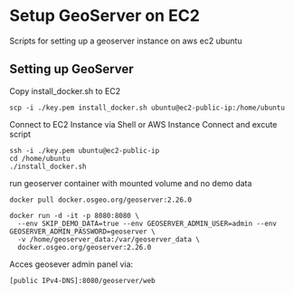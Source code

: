# Setup GeoServer on EC2
Scripts for setting up a geoserver instance on aws ec2 ubuntu


## Setting up GeoServer
Copy install_docker.sh to EC2
```
scp -i ./key.pem install_docker.sh ubuntu@ec2-public-ip:/home/ubuntu
```
Connect to EC2 Instance via Shell or AWS Instance Connect and excute script
```
ssh -i ./key.pem ubuntu@ec2-public-ip
cd /home/ubuntu
./install_docker.sh
```

run geoserver container with mounted volume and no demo data
```
docker pull docker.osgeo.org/geoserver:2.26.0

docker run -d -it -p 8080:8080 \
  --env SKIP_DEMO_DATA=true --env GEOSERVER_ADMIN_USER=admin --env GEOSERVER_ADMIN_PASSWORD=geoserver \
  -v /home/geoserver_data:/var/geoserver_data \
  docker.osgeo.org/geoserver:2.26.0

```

Acces geosever admin panel via:
```
[public IPv4-DNS]:8080/geoserver/web
```
